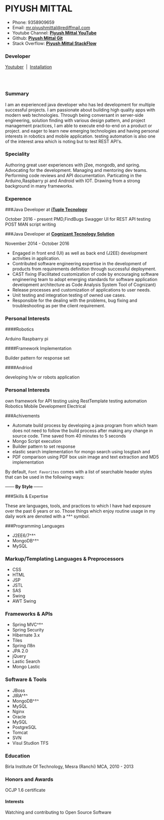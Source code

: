 # PIYUSH MITTAL

* Phone: 9358909659 
* Email: mr.piyushmittal@rediffmail.com
* Youtube Channel:  [**Piyush Mittal YouTube**](https://www.youtube.com/channel/UCfkltrltP4rfIPeBF3t5bpQ#youtuber)
* Github: [**Piyush Mittal Git**](https://github.com/PiyushMittl/profile) 
* Stack Overflow: [**Piyush Mittal StackFlow**](http://stackoverflow.com/users/edit/4793343) 



### Developer

[Youtuber](https://www.youtube.com/channel/UCfkltrltP4rfIPeBF3t5bpQ#youtuber) &nbsp;|&nbsp; [Installation](https://github.com/viisual/ASCII-Decorator#installation) &nbsp;

&nbsp;


```
```
### Summary
I am an experienced java developer who has led development for multiple successful projects. I am passionate about building high quality apps with modern web technologies. Through being conversant in server-side engineering, solution finding with various design pattern, and project management practices, I am able to execute end-to-end on a product or project.
and eager to learn new emerging technologies and having personal interests in robotics and mobile application.
testing automation is also one of the interest area which is noting but to test REST API's.


### Speciality
Authoring great user experiences with j2ee, mongodb, and spring. Advocating for the development. Managing and mentoring dev teams. Performing code reviews and API documentation. Particating in the Arduino,Raspbarry pi and Android with IOT. Drawing from a strong background in many frameworks.

### Experence

###Java Developer at  [**iTuple Tecnology**](http://www.ituple.com/)

 October 2016 - present
 PMD,FindBugs
Swagger UI for REST API testing
POST MAN script writing 





###Java Developer at  [**Cognizant Tecnology Solution**](https://www.cognizant.com/)

November 2014 - October 2016
* Engaged in front end (UI) as well as back end (J2EE) development activities in application.
* Contributed software engineering expertise in the development of products from requirements definition through successful deployment.
* CAST fixing (Facilitated customization of code by encouraging software engineering team to adopt emerging standards for software    application development architecture as Code Analysis System Tool of Cognizant)
* Release processes and customization of applications to user needs.
* Unit testing and integration testing of owned use cases.
* Responsible for the dealing with the problems, bug fixing and troubleshooting as per the client requirement.

### Personal Interests

####Robotics

Arduino
Raspbarry pi 

####Framework Implementation

Builder pattern for response set 


####Andriod

developing h/w or robots application



### Personal Interests
own framework for API testing using RestTemplate
testing automation
Robotics
Mobile Development
Electrical

###Achivements
* Automate build process by developing a java program from which team does not
need to follow the build process after making any change in source code. Time
saved from 40 minutes to 5 seconds
* Mongo Script execution 
* Builder pattern to set response
* elastic search implementation for mongo search using losgtash and 
* PDF comparison using PDF box usin image and text extraction and MD5 implementation


By default, `Font Favorites` comes with a list of searchable header styles that can be used in the following ways:

**─── By Style ───**



###Skills & Expertise

These are languages, tools, and practices to which I have had exposure over the past 6 years or so. Those things which enjoy routine usage in my daily work are denoted with a ^†^ symbol.

###Programming Languages

* J2EE6/7^†^
* MongoDB^†^
* MySQL

### Markup/Templating Languages & Preprocessors

* CSS
* HTML
* JSP
* JSTL
* SAS
* Swing
* AWT Swing

### Frameworks & APIs

* Spring MVC^†^
* Spring Security
* Hibernate 3.x
* Tiles
* Spring i18n
* JPA 2.0
* jQuery
* Lastic Search
* Mongo Lastic

### Software & Tools

* JBoss
* JIRA^†^
* MongoDB^†^
* MySQL
* Nginx
* Oracle
* MySQL
* PostgreSQL
* Tomcat
* SVN
* Visul Studion TFS



### Education

Birla Institute Of Technology, Mesra (Ranchi)
MCA, 2010 - 2013

### Honors and Awards

OCJP 1.6 certificate

#### Interests

Watching and contributing to Open Source Software






